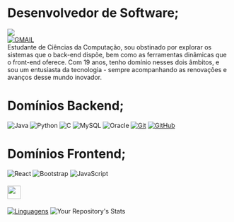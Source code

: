 # Desenvolvedor de Software;
[![](https://img.shields.io/badge/-000?style=for-the-badge&logo=linkedin&logoColor=0E76A8)](www.linkedin.com/in/vitor-moraes-1492a52a1)  
[![GMAIL](https://img.shields.io/badge/-000?style=for-the-badge&logo=gmail&logoColor=0E76A8)](mailto:vmm.geral@gmail.com)  
Estudante de Ciências da Computação, sou obstinado por explorar os sistemas que o back-end dispõe, bem como as ferramentas dinâmicas que o front-end oferece. Com 19 anos, tenho domínio nesses dois âmbitos, e sou um entusiasta da tecnologia - sempre acompanhando as renovações e avanços desse mundo inovador.


# Domínios Backend;
![Java](https://img.shields.io/badge/-Java-black?style=for-the-badge&logo=java&logoColor=white)
![Python](https://img.shields.io/badge/-Python-black?style=for-the-badge&logo=python&logoColor=white)
![C](https://img.shields.io/badge/--black?style=for-the-badge&logo=c&logoColor=white)
![MySQL](https://img.shields.io/badge/-Mysql-black?style=for-the-badge&logo=mysql&logoColor=white)
![Oracle](https://img.shields.io/badge/-Oracle-black?style=for-the-badge&logo=oracle&logoColor=white)
[![Git](https://img.shields.io/badge/-Git-black?style=for-the-badge&logo=git&logoColor=white)](link_para_o_seu_perfil_no_Git)
[![GitHub](https://img.shields.io/badge/-GitHub-black?style=for-the-badge&logo=github&logoColor=white)](link_para_o_seu_perfil_no_GitHub)

# Domínios Frontend;
![React](https://img.shields.io/badge/-React-black?style=for-the-badge&logo=react&logoColor=white)
![Bootstrap](https://img.shields.io/badge/-Bootstrap-black?style=for-the-badge&logo=bootstrap&logoColor=white)
![JavaScript](https://img.shields.io/badge/-Javascript-black?style=for-the-badge&logo=javascript&logoColor=white)

#### <img src="https://github.githubassets.com/images/modules/logos_page/GitHub-Mark.png" width="30" style="vertical-align: middle;"> 
[![Linguagens](https://github-readme-stats.vercel.app/api?username=moraesvmm&show_icons=true&locale=pt-BR&&theme=dark&icon_color=ffffff)](https://github.com/moraesvmm?tab=repositories)
![Your Repository's Stats](https://github-readme-stats-dark.vercel.app/api/top-langs/?username=moraesvmm&layout=compact&hide=html)

